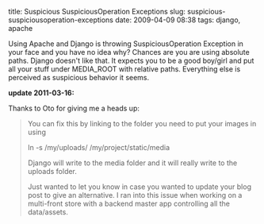 title: Suspicious SuspiciousOperation Exceptions
slug: suspicious-suspiciousoperation-exceptions
date: 2009-04-09 08:38
tags: django, apache

Using Apache and Django is throwing SuspiciousOperation Exception in your face and you have no idea why? Chances are you are using absolute paths. Django doesn't like that. It expects you to be a good boy/girl and put all your stuff under MEDIA_ROOT with relative paths. Everything else is perceived as suspicious behavior it seems.


**update 2011-03-16:**

Thanks to Oto for giving me a heads up:

> You can fix this by linking to the folder you need to put your images in
> using
>
> ln -s /my/uploads/ /my/project/static/media
>
> Django will write to the media folder and it will really write to the uploads
> folder.
>
> Just wanted to let you know in case you wanted to update your blog post to
> give an alternative. I ran into this issue when working on a multi-front
> store with a backend master app controlling all the data/assets.

